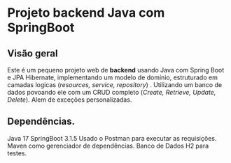 
# Projeto backend Java com SpringBoot

## Visão geral

Este é um pequeno projeto web de **backend** usando Java com Spring Boot e JPA Hibernate, implementando um modelo de domínio, estruturado em camadas logicas (*resources, service, repository*) .
Utilizando um banco de dados povoando ele com um CRUD completo (*Create, Retrieve, Update, Delete*). Alem de exceções personalizadas.

## Dependências.
Java 17
SpringBoot 3.1.5
Usado o Postman para executar as requisições.
Maven como gerenciador de dependências.
Banco de Dados H2 para testes.